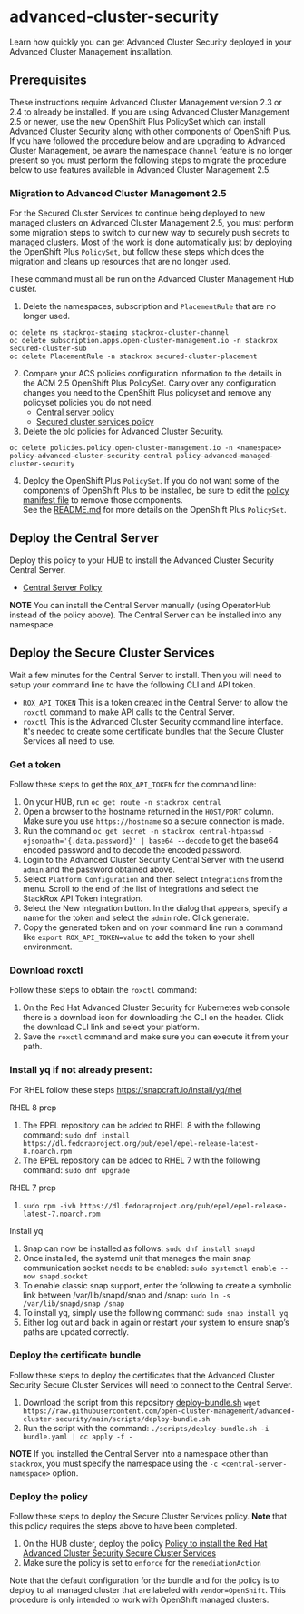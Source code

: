 # advanced-cluster-security
Learn how quickly you can get Advanced Cluster Security deployed in your Advanced Cluster Management installation.

## Prerequisites

These instructions require Advanced Cluster Management version 2.3 or 2.4 to already be installed. If you are 
using Advanced Cluster Management 2.5 or newer, use the new OpenShift Plus PolicySet which can install
Advanced Cluster Security along with other components of OpenShift Plus.  If you have followed the procedure
below and are upgrading to Advanced Cluster Management, be aware the namespace `Channel` feature is no longer
present so you must perform the following steps to migrate the procedure below to use features available in
Advanced Cluster Management 2.5.

### Migration to Advanced Cluster Management 2.5

For the Secured Cluster Services to continue being deployed to new managed clusters on Advanced Cluster
Management 2.5, you must perform some migration steps to switch to our new way to securely push secrets
to managed clusters.  Most of the work is done automatically just by deploying the OpenShift Plus `PolicySet`,
but follow these steps which does the migration and cleans up resources that are no longer used.

These command must all be run on the Advanced Cluster Management Hub cluster.
1. Delete the namespaces, subscription and `PlacementRule` that are no longer used.

```
oc delete ns stackrox-staging stackrox-cluster-channel
oc delete subscription.apps.open-cluster-management.io -n stackrox secured-cluster-sub
oc delete PlacementRule -n stackrox secured-cluster-placement
```

2. Compare your ACS policies configuration information to the details in the ACM 2.5 OpenShift Plus PolicySet. Carry over any configuration changes you need to the OpenShift Plus policyset and remove any policyset policies you do not need.
    - [Central server policy](https://raw.githubusercontent.com/stolostron/policy-collection/main/policygenerator/policy-sets/community/openshift-plus/input-acs-central/policy-acs-operator-central.yaml)
    - [Secured cluster services policy](https://raw.githubusercontent.com/stolostron/policy-collection/main/policygenerator/policy-sets/community/openshift-plus/input-sensor/policy-advanced-managed-cluster-security.yaml)
3. Delete the old policies for Advanced Cluster Security.

```
oc delete policies.policy.open-cluster-management.io -n <namespace> policy-advanced-cluster-security-central policy-advanced-managed-cluster-security
```

4. Deploy the OpenShift Plus `PolicySet`. If you do not want some of the components of OpenShift Plus to be installed, be sure to edit
the [policy manifest file](https://raw.githubusercontent.com/stolostron/policy-collection/main/policygenerator/policy-sets/community/openshift-plus/policyGenerator.yaml) to remove those components.  
See the [README.md](https://github.com/stolostron/policy-collection/blob/main/policygenerator/policy-sets/community/openshift-plus/README.md) for more details on the OpenShift Plus `PolicySet`.


## Deploy the Central Server

Deploy this policy to your HUB to install the Advanced Cluster Security Central Server.

- [Central Server Policy](https://github.com/open-cluster-management/policy-collection/blob/main/community/CM-Configuration-Management/policy-acs-operator-central.yaml)

**NOTE** You can install the Central Server manually (using OperatorHub instead of the policy above).  The Central Server can be installed into any namespace.

## Deploy the Secure Cluster Services

Wait a few minutes for the Central Server to install.  Then you will need to setup your command line to have the following CLI and API token.
- `ROX_API_TOKEN` This is a token created in the Central Server to allow the `roxctl` command to make API calls to the Central Server.
- `roxctl` This is the Advanced Cluster Security command line interface.  It's needed to create some certificate bundles that the Secure Cluster Services all need to use.

### Get a token

Follow these steps to get the `ROX_API_TOKEN` for the command line:
1. On your HUB, run `oc get route -n stackrox central`
2. Open a browser to the hostname returned in the `HOST/PORT` column.  Make sure you use `https://hostname` so a secure connection is made. 
3. Run the command `oc get secret -n stackrox central-htpasswd -ojsonpath='{.data.password}' | base64 --decode` to get the base64 encoded password and to decode the encoded password.
4. Login to the Advanced Cluster Security Central Server with the userid `admin` and the password obtained above.
5. Select `Platform Configuration` and then select `Integrations` from the menu.  Scroll to the end of the list of integrations and select the StackRox API Token integration.
6. Select the New Integration button.  In the dialog that appears, specify a name for the token and select the `admin` role.  Click generate.
7. Copy the generated token and on your command line run a command like `export ROX_API_TOKEN=value` to add the token to your shell environment.

### Download roxctl

Follow these steps to obtain the `roxctl` command:
1. On the Red Hat Advanced Cluster Security for Kubernetes web console there is a download icon for downloading the CLI on the header.  Click the download CLI link and select your platform.
2. Save the `roxctl` command and make sure you can execute it from your path.

### Install yq if not already present:
For RHEL follow these steps
https://snapcraft.io/install/yq/rhel

RHEL 8 prep
1. The EPEL repository can be added to RHEL 8 with the following command: `sudo dnf install https://dl.fedoraproject.org/pub/epel/epel-release-latest-8.noarch.rpm`
2. The EPEL repository can be added to RHEL 7 with the following command: `sudo dnf upgrade`

RHEL 7 prep
1. `sudo rpm -ivh https://dl.fedoraproject.org/pub/epel/epel-release-latest-7.noarch.rpm`

Install yq
1. Snap can now be installed as follows: `sudo dnf install snapd`
2. Once installed, the systemd unit that manages the main snap communication socket needs to be enabled: `sudo systemctl enable --now snapd.socket`
3. To enable classic snap support, enter the following to create a symbolic link between /var/lib/snapd/snap and /snap: `sudo ln -s /var/lib/snapd/snap /snap`
4. To install yq, simply use the following command: `sudo snap install yq`
5. Either log out and back in again or restart your system to ensure snap’s paths are updated correctly.

### Deploy the certificate bundle

Follow these steps to deploy the certificates that the Advanced Cluster Security Secure Cluster Services will need to connect to the Central Server.
1. Download the script from this repository [deploy-bundle.sh](scripts/deploy-bundle.sh) `wget https://raw.githubusercontent.com/open-cluster-management/advanced-cluster-security/main/scripts/deploy-bundle.sh`
2. Run the script with the command: `./scripts/deploy-bundle.sh -i bundle.yaml | oc apply -f -`

**NOTE** If you installed the Central Server into a namespace other than `stackrox`, you must specify the namespace using the `-c <central-server-namespace>` option.

### Deploy the policy

Follow these steps to deploy the Secure Cluster Services policy.  **Note** that this policy requires the steps above to have been completed.
1. On the HUB cluster, deploy the policy [Policy to install the Red Hat Advanced Cluster Security Secure Cluster Services](https://github.com/open-cluster-management/policy-collection/blob/main/community/CM-Configuration-Management/policy-acs-operator-secured-clusters.yaml)
2. Make sure the policy is set to `enforce` for the `remediationAction`


Note that the default configuration for the bundle and for the policy is to deploy to all managed cluster that are labeled with `vendor=OpenShift`.  This procedure is only intended to work with OpenShift managed clusters.
